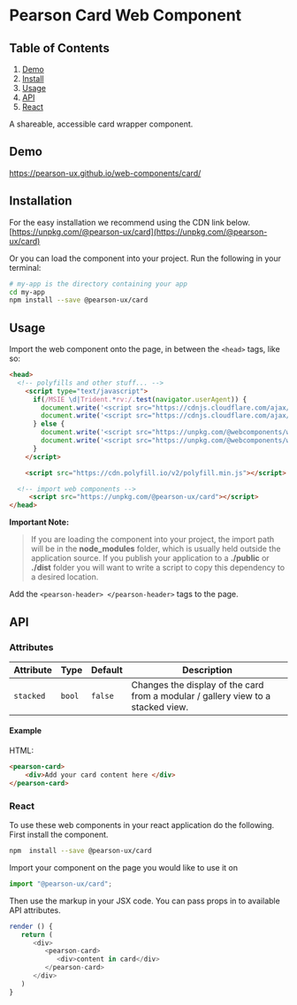 
# Pearson Card Web Component

## Table of Contents

1. [Demo](#demo)
2. [Install](#install)
3. [Usage](#usage)
4. [API](#api)
5. [React](#react)

A shareable, accessible card wrapper component.

<a name="demo"></a>

## Demo

https://pearson-ux.github.io/web-components/card/

<a name="install"></a>

## Installation
 For the easy installation we recommend using the CDN link below.
 [https://unpkg.com/@pearson-ux/card](https://unpkg.com/@pearson-ux/card)

Or you can load the component into your project.  Run the following in your terminal:

```bash
# my-app is the directory containing your app
cd my-app
npm install --save @pearson-ux/card
```

<a name="usage"></a>

## Usage

Import the web component onto the page, in between the `<head>` tags, like so:

```html
<head>
  <!-- polyfills and other stuff... -->
	<script type="text/javascript">
	  if(/MSIE \d|Trident.*rv:/.test(navigator.userAgent)) {
	    document.write('<script src="https://cdnjs.cloudflare.com/ajax/libs/webcomponentsjs/1.2.0/webcomponents-loader.js"><\/script>');
	    document.write('<script src="https://cdnjs.cloudflare.com/ajax/libs/webcomponentsjs/1.2.0/custom-elements-es5-adapter.js"><\/script>');
	  } else {
	    document.write('<script src="https://unpkg.com/@webcomponents/webcomponentsjs@^2/webcomponents-loader.js"><\/script>');
	    document.write('<script src="https://unpkg.com/@webcomponents/webcomponentsjs@^2/custom-elements-es5-adapter.js"><\/script>');
	  }
	</script>

	<script src="https://cdn.polyfill.io/v2/polyfill.min.js"></script>

  <!-- import web components -->
	 <script src="https://unpkg.com/@pearson-ux/card"></script>
</head>
```

**Important Note:**

> If you are loading the component into your project, the import path will be in the **node_modules** folder, which is usually held outside the application source. If you publish your application to a **./public** or **./dist** folder you will want to write a script to copy this dependency to a desired location.

Add the `<pearson-header> </pearson-header>` tags to the page.

  <a name="api"></a>

## API


<a name="api-attributes"></a>

### Attributes

| Attribute    | Type      | Default  | Description                                                   |
| ------------ | --------- | -------- | ------------------------------------------------------------- |
| `stacked`         | `bool`  | `false` | Changes the display of the card from a modular / gallery view to a stacked view.                                   |

<a name="api-attributes-example"></a>

#### Example

HTML:

```html
<pearson-card>
	<div>Add your card content here </div>
</pearson-card>
```

<a name="react"></a>

### React
To use these web components in your react application do the following.
First install the component.

```bash
npm  install --save @pearson-ux/card
```

Import your component on the page you would like to use it on

```js
import "@pearson-ux/card";
```
Then use the markup in your JSX code.  You can pass props in to available API attributes.

```js
render () {
   return (
      <div>
         <pearson-card>
			<div>content in card</div>
		 </pearson-card>
      </div>
   )
}
```
